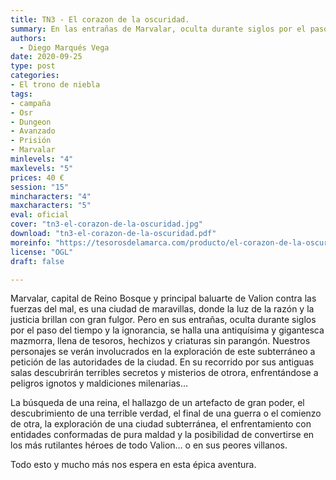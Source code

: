 ```yaml
---
title: TN3 - El corazon de la oscuridad.
summary: En las entrañas de Marvalar, oculta durante siglos por el paso del tiempo y la ignorancia, se halla una antiquísima y gigantesca mazmorra, llena de tesoros, hechizos y criaturas sin par. Nuestros personajes se verán involucrados en la exploración de este subterráneo a petición de la propia corona de Marvalar, alertada de la presencia del lugar por un súbito ataque sorpresa sobre la capital. En su recorrido por sus espantosas salas, descubrirán verdades terribles que nunca pensaron que llegarían a vislumbrar, no solo sobre el mundo al que tanto aman, sino también sobre si mismos.
authors:
  - Diego Marqués Vega
date: 2020-09-25
type: post
categories:
- El trono de niebla
tags:
- campaña
- Osr
- Dungeon
- Avanzado
- Prisión
- Marvalar
minlevels: "4"
maxlevels: "5"
prices: 40 €
session: "15"
mincharacters: "4"
maxcharacters: "5"
eval: oficial
cover: "tn3-el-corazon-de-la-oscuridad.jpg"
download: "tn3-el-corazon-de-la-oscuridad.pdf"
moreinfo: "https://tesorosdelamarca.com/producto/el-corazon-de-la-oscuridad/"
license: "OGL"
draft: false

---
```


Marvalar, capital de Reino Bosque y principal baluarte de Valion contra las fuerzas del mal, es una ciudad de maravillas, donde la luz de la razón y la justicia brillan con gran fulgor. Pero en sus entrañas, oculta durante siglos por el paso del tiempo y la ignorancia, se halla una antiquísima y gigantesca mazmorra, llena de tesoros, hechizos y criaturas sin parangón. Nuestros personajes se verán involucrados en la exploración de este subterráneo a petición de las autoridades de la ciudad. En su recorrido por sus antiguas salas descubrirán terribles secretos y misterios de otrora, enfrentándose a peligros ignotos y maldiciones milenarias…

La búsqueda de una reina, el hallazgo de un artefacto de gran poder, el descubrimiento de una terrible verdad, el final de una guerra o el comienzo de otra, la exploración de una ciudad subterránea, el enfrentamiento con entidades conformadas de pura maldad y la posibilidad de convertirse en los más rutilantes héroes de todo Valion… o en sus peores villanos.

Todo esto y mucho más nos espera en esta épica aventura.
